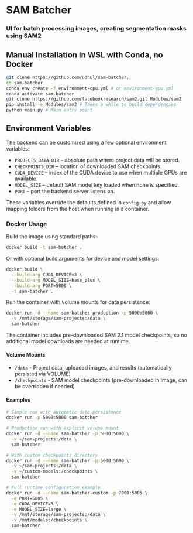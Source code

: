 # SAM Batcher
### UI for batch processing images, creating segmentation masks using SAM2

## Manual Installation in WSL with Conda, no Docker
```bash
git clone https://github.com/udhul/sam-batcher.
cd sam-batcher
conda env create -f environment-cpu.yml # or environment-gpu.yml
conda activate sam-batcher
git clone https://github.com/facebookresearch/sam2.git Modules/sam2
pip install -e Modules/sam2 # Takes a while to build dependencies
python main.py # Main entry point
```

## Environment Variables

The backend can be customized using a few optional environment variables:

* `PROJECTS_DATA_DIR` – absolute path where project data will be stored.
* `CHECKPOINTS_DIR` – location of downloaded SAM checkpoints.
* `CUDA_DEVICE` – index of the CUDA device to use when multiple GPUs are available.
* `MODEL_SIZE` – default SAM model key loaded when none is specified.
* `PORT` – port the backend server listens on.

These variables override the defaults defined in `config.py` and allow mapping
folders from the host when running in a container.

### Docker Usage

Build the image using standard paths:

```bash
docker build -t sam-batcher .
```

Or with optional build arguments for device and model settings:

```bash
docker build \
  --build-arg CUDA_DEVICE=3 \
  --build-arg MODEL_SIZE=base_plus \
  --build-arg PORT=5000 \
  -t sam-batcher .
```

Run the container with volume mounts for data persistence:

```bash
docker run -d --name sam-batcher-production -p 5000:5000 \
  -v /mnt/storage/sam-projects:/data \
  sam-batcher
```

The container includes pre-downloaded SAM 2.1 model checkpoints, so no additional model downloads are needed at runtime.

#### Volume Mounts

- `/data` - Project data, uploaded images, and results (automatically persisted via VOLUME)
- `/checkpoints` - SAM model checkpoints (pre-downloaded in image, can be overridden if needed)

#### Examples

```bash
# Simple run with automatic data persistence
docker run -p 5000:5000 sam-batcher

# Production run with explicit volume mount
docker run -d --name sam-batcher -p 5000:5000 \
  -v ~/sam-projects:/data \
  sam-batcher

# With custom checkpoints directory
docker run -d --name sam-batcher -p 5000:5000 \
  -v ~/sam-projects:/data \
  -v ~/custom-models:/checkpoints \
  sam-batcher

# Full runtime configuration example
docker run -d --name sam-batcher-custom -p 7000:5005 \
  -e PORT=5005 \
  -e CUDA_DEVICE=3 \
  -e MODEL_SIZE=large \
  -v /mnt/storage/sam-projects:/data \
  -v /mnt/models:/checkpoints \
  sam-batcher
```